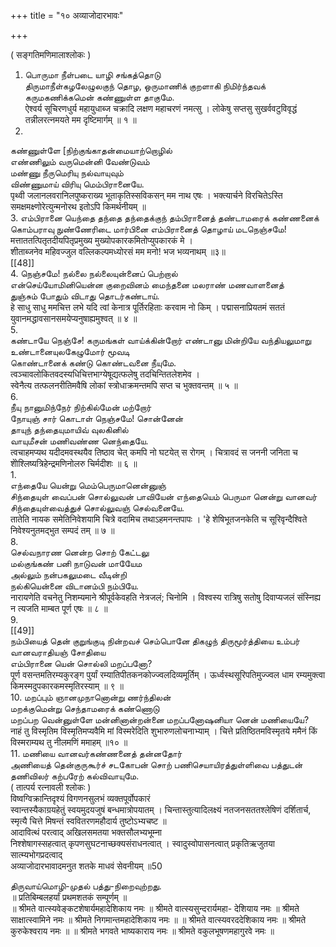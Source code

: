 +++
title = "१० अव्याजोदारभावः"

+++

( सङ्गतिमणिमालाश्लोकः )   

1. பொருமா நீள்படை யாழி சங்கத்தொடு   
திருமாநீள்கழலேழுலகுந் தொழ, ஒருமாணிக் குறளாகி நிமிர்ந்தவக் கருமகணிக்கமென் கண்ணுள்ள தாகுமே.   
ऐश्वर्य सूचिरणधुर्य महायुधाब्ज चक्रादि लक्षण महाचरणं नमत्सु । लोकेषु सप्तसु सुखर्ववटुविवृद्धं तन्नीलरत्नमयते मम दृष्टिमार्गम् ॥ १ ॥   
2.   
கண்ணுள்ளே [நிற்குங்காதன்மையாற்றொழில்   
எண்ணிலும் வருமென்னி வேண்டுவம்   
மண்ணு நீருமெரியு நல்வாயுவும்   
விண்ணுமாய் விரியு மெம்பிரானையே.   
पृथ्वी जलानलवरानिलपुष्कराख्य भूताकृतिस्सविकसन् मम नाथ एषः । भक्त्यार्चने विरचितेऽस्ति समक्षमक्ष्णोरेत्युन्मनोरथ इतोऽपि किमर्थनीयम् ॥   
3. எம்பிரானை யெந்தை தந்தை தந்தைக்குந் தம்பிரானைத் தண்டாமரைக் கண்ணனைக் கொம்பராவு நுண்ணேரிடை மார்பினை எம்பிரானைத் தொழாய் மடநெஞ்சமே!   
मत्ताततत्पितृतदीयपितृप्रमुख्य मुख्योपकारकमितोप्युपकारकं मे ।   
शीताब्जनेव महिवज्जुल वल्लिकल्पमध्योरसं मम मनो! भज भव्यनाथम् ॥३॥   
[[48]]  
4. நெஞ்சமே! நல்லை நல்லையுன்னைப் பெற்றால்   
என்செய்யோமினியென்ன குறைவினம் மைந்தனை மலராண் மணவாளனைத்   
துஞ்சும் போதும் விடாது தொடர்கண்டாய்.   
हे साधु साधु ममचित्त लभे यदि त्वां केनात्र पूर्तिरहिताः करवाम नो किम् । पद्मासनाप्रियतमं सततं युवानमद्धावसानसमयेप्यनुषाह्यमुश्वत् ॥ ४ ॥   
5.   
கண்டாயே நெஞ்சே! கருமங்கள் வாய்க்கின்றோர் எண்டானு மின்றியே வந்தியலுமாறு   
உண்டானையுலகேழுமோர் மூவடி   
கொண்டானைக் கண்டு கொண்டவனை நீயுமே.   
त्वञ्चावलोकितवदस्यधिचित्तभाग्येषूद्यत्फलेषु तदचिन्तितलेशमेव ।   
स्वेनैत्य तत्फलनरीतिमवैषि लोकां स्त्रोधाक्रमन्तमपि सप्त च भुक्तवन्तम् ॥ ५ ॥   
6.   
நீயு நானுமிந்நேர் நிற்கில்மேன் மற்றோர்   
நோயுஞ் சார் கொடாள் நெஞ்சமே! சொன்னேன்   
தாயுந் தந்தையுமாயிவ் வுலகினில்   
வாயுமீசன் மணிவண்ண னெந்தையே.   
त्वचाहमप्यथ यदीदमवस्थयैव तिष्ठाव चेत् कमपि नो घटयेत् स रोगम् । चित्रावदं स जननी जनिता च शेोश्लिष्यत्रिहेन्द्रमणिनोलरु चिर्मदीशः ॥ ६ ॥   
1.   
எந்தையே யென்று மெம்பெருமானென்னுஞ்   
சிந்தையுள் வைப்பன் சொல்லுவன் பாவியேன் எந்தையெம் பெருமா னென்று வானவர் சிந்தையுள்வைத்துச் சொல்லுவஞ் செல்வனையே.   
तातेति नायक समेतिनिवेशयामि चित्रे वदामिच तथाऽहमनन्तपापः । 'हे शेषिभूतजनकेति च सूरिवृन्दैश्विते निवेश्यनुतमद्भुत सम्पदं तम् ॥ ७ ॥   
8.   
செல்வநாரண னென்ற சொற் கேட்டலு   
மல்குங்கண் பனி நாடுவன் மாயேேம   
அல்லும் நன்பகலுமடை வீடின்றி   
நல்கியென்னை விடானம்பி நம்பியே.   
नारायणेति वचनेतु निशम्यमाने श्रीपूर्वकेवहति नेत्रजलं; चिनोमि । विश्वस्य रात्रिषु सतोषु दिवाप्यजलं संस्निह्य न त्यजति माम्बत पूर्ण एषः ॥ ८ ॥   
9.   
[[49]]  
நம்பியைத் தென் குறுங்குடி நின்றவச் செம்பொனே திகழுந் திருமூர்த்தியை உம்பர் வானவராதியஞ் சோதியை   
எம்பிரானை யென் சொல்லி மறப்பனோ?   
पूर्ण वसन्तमतिरम्यकुरङ्ग पुर्यां रम्यातिपीतकनकोज्ज्वलदिव्यमूर्तिम् । ऊर्ध्वस्थसूरिपतिमुज्ज्वल धाम रम्यमुक्त्वा किमस्मदुपकारकमस्मृतिरस्याम् ॥ ९ ॥   
10. மறப்பும் ஞானமுநானொன்று ணர்ந்திலன்   
மறக்குமென்று செந்தாமரைக் கண்ணொடு   
மறப்பற வென்னுள்ளே மன்னினான்றன்னை மறப்பனோஷனியா னென் மணியையே?   
नाहं तु विस्मृतिम विस्मृतिमप्यवैमि मां विस्मरेदिति शुभारुणलोचनाभ्याम् । चित्ते प्रतिष्ठितमविस्मृतये ममैनं किं विस्मराम्यथ तु नीलमणिं ममाहम् ॥१० ॥   
11. மணியை வானவர்கண்ணனைத் தன்னதோர்   
அணியைத் தென்குருகூர்ச் சடகோபன் சொற் பணிசெயாயிரத்துள்ளிவை பத்துடன் தணிவிலர் கற்பரேற் கல்விவாயுமே.   
( तात्पर्य रत्नावली श्लोकः )   
विष्वग्विक्रान्तिदृश्यं विगणनसुलभं व्यक्तपूर्वोपकारं   
स्वान्तस्यैकाग्रयहेतुं स्वयमुदयजुषं बन्धमात्रोपयातम् । चिन्तास्तुत्यादिलक्ष्यं नतजनसततश्लेषिणं दर्शितार्च,   
स्मृत्यै चित्ते मिषन्तं स्ववितरणमहौदार्य तुष्टोऽभ्यचष्ट ॥   
आदावित्थं परत्वाद् अखिलसमतया भक्तसौलभ्यभूम्ना   
निश्शेषागस्सहत्वात् कृपणसुघटनाच्छक्यसंराधनत्वात् । स्वादुस्वोपासनत्वात् प्रकृतिऋजुतया सात्म्यभोगप्रदत्वाद्   
अव्याजोदारभावादमनुत शतके माधवं सेवनीयम् ॥50   

 
திருவாய்மொழி-முதல் பத்து-நிறைவுற்றது.   
॥ प्रतिबिम्बलहर्यां प्रथमशतकं सम्पूर्णम् ॥   
॥ श्रीमते वात्स्यवेङ्कटशेषार्यमहादेशिकाय नमः ॥ श्रीमते वात्स्यसुन्दरार्यमहा- देशियाय नमः ॥ श्रीमते साक्षात्स्वामिने नमः ॥ श्रीमते निगमान्तमहादेशिकाय नमः ॥ ॥ श्रीमते वात्स्यवरददेशिकाय नमः ॥ श्रीमते कुरुकेश्वराय नमः ॥ ॥ श्रीमते भगवते भाष्यकाराय नमः ॥ श्रीमते वकुलभूषणमहागुरवे नमः ॥